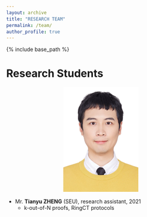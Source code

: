 ```yaml
---
layout: archive
title: "RESEARCH TEAM"
permalink: /team/
author_profile: true
---
```


{% include base_path %}

Research Students
======

<center class="half">
  <img src="../images/GaoShang.jpg" width="200"/>
</center>

* Mr. **Tianyu ZHENG** (SEU), research assistant, 2021
  * k-out-of-N proofs, RingCT protocols

<!--
Research Staffs
======
* **Microsoft**, China, 2019-2020: 
  * Software engineer

* **The Hong Kong Polytechnic University**, Hong Kong SAR, 2020-current: 
  * Research assistant professor

Former Students and RAs
======
-->